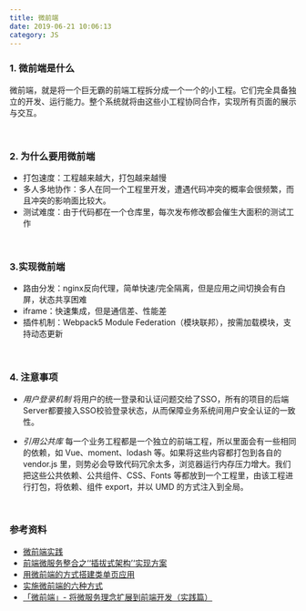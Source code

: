 ```yaml
---
title: 微前端
date: 2019-06-21 10:06:13
category: JS
---
```

### 1. 微前端是什么
微前端，就是将一个巨无霸的前端工程拆分成一个一个的小工程。它们完全具备独立的开发、运行能力。整个系统就将由这些小工程协同合作，实现所有页面的展示与交互。

<br/>

### 2. 为什么要用微前端
- 打包速度：工程越来越大，打包越来越慢
- 多人多地协作：多人在同一个工程里开发，遭遇代码冲突的概率会很频繁，而且冲突的影响面比较大。
- 测试难度：由于代码都在一个仓库里，每次发布修改都会催生大面积的测试工作

<br/>

### 3.实现微前端
- 路由分发：nginx反向代理，简单快速/完全隔离，但是应用之间切换会有白屏，状态共享困难
- iframe：快速集成，但是通信差、性能差
- 插件机制：Webpack5 Module Federation（模块联邦），按需加载模块，支持动态更新

<br/>

### 4. 注意事项
- *用户登录机制*
将用户的统一登录和认证问题交给了SSO，所有的项目的后端Server都要接入SSO校验登录状态，从而保障业务系统间用户安全认证的一致性。

- *引用公共库*
每一个业务工程都是一个独立的前端工程，所以里面会有一些相同的依赖，如 Vue、moment、lodash 等。如果将这些内容都打包到各自的 vendor.js 里，则势必会导致代码冗余太多，浏览器运行内存压力增大。我们把这些公共依赖、公共组件、CSS、Fonts 等都放到一个工程里，由该工程进行打包，将依赖、组件 export，并以 UMD 的方式注入到全局。







<br/>

### 参考资料
- [微前端实践](https://juejin.im/post/5cadd7835188251b2f3a4bb0)
- [前端微服务整合之‘‘插拔式架构’‘实现方案](https://blog.csdn.net/lizhipeng123321/article/details/81868136)
- [用微前端的方式搭建类单页应用](https://www.cnblogs.com/meituantech/p/9604591.html)
- [实施微前端的六种方式](https://juejin.im/post/5b45d0ea6fb9a04fa42f9f1a)
- [「微前端」- 将微服务理念扩展到前端开发（实践篇）](https://www.jianshu.com/p/1f409df7de45)